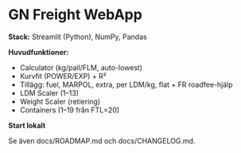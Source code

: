 # GN Freight WebApp

**Stack:** Streamlit (Python), NumPy, Pandas

**Huvudfunktioner:**
- Calculator (kg/pall/FLM, auto-lowest)
- Kurvfit (POWER/EXP) + R²
- Tillägg: fuel, MARPOL, extra, per LDM/kg, flat + FR roadfee-hjälp
- LDM Scaler (1–13)
- Weight Scaler (retiering)
- Containers (1–19 från FTL=20)

**Start lokalt**


Se även docs/ROADMAP.md och docs/CHANGELOG.md.
